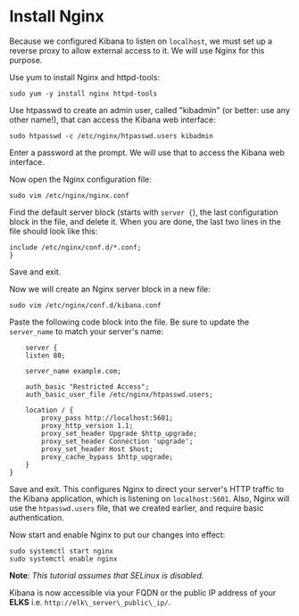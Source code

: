 # Install Nginx

Because we configured Kibana to listen on `localhost`, we must set up a reverse proxy to allow external access to it. We will use Nginx for this purpose.

Use yum to install Nginx and httpd-tools:

    sudo yum -y install nginx httpd-tools

Use htpasswd to create an admin user, called "kibadmin" (or better: use any other name!), that can access the Kibana web interface:

    sudo htpasswd -c /etc/nginx/htpasswd.users kibadmin

Enter a password at the prompt. We will use that to access the Kibana web interface.

Now open the Nginx configuration file:

    sudo vim /etc/nginx/nginx.conf

Find the default server block (starts with `server {`), the last configuration block in the file, and delete it. When you are done, the last two lines in the file should look like this:

    include /etc/nginx/conf.d/*.conf;
    }

Save and exit.

Now we will create an Nginx server block in a new file:

    sudo vim /etc/nginx/conf.d/kibana.conf

Paste the following code block into the file. Be sure to update the `server_name` to match your server's name:

        server {
        listen 80;

        server_name example.com;

        auth_basic "Restricted Access";
        auth_basic_user_file /etc/nginx/htpasswd.users;

        location / {
            proxy_pass http://localhost:5601;
            proxy_http_version 1.1;
            proxy_set_header Upgrade $http_upgrade;
            proxy_set_header Connection 'upgrade';
            proxy_set_header Host $host;
            proxy_cache_bypass $http_upgrade;        
        }
    }

Save and exit. This configures Nginx to direct your server's HTTP traffic to the Kibana application, which is listening on `localhost:5601`. Also, Nginx will use the `htpasswd.users` file, that we created earlier, and require basic authentication.

Now start and enable Nginx to put our changes into effect:

    sudo systemctl start nginx
    sudo systemctl enable nginx

**Note**: *This tutorial assumes that SELinux is disabled.*

Kibana is now accessible via your FQDN or the public IP address of your **ELKS** i.e. `http://elk\_server\_public\_ip/`.
